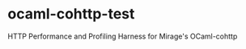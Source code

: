 ocaml-cohttp-test
=================

HTTP Performance and Profiling Harness for Mirage's OCaml-cohttp
